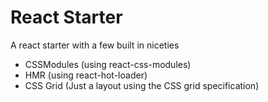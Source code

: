 # React Starter

A react starter with a few built in niceties
* CSSModules (using react-css-modules)
* HMR (using react-hot-loader)
* CSS Grid (Just a layout using the CSS grid specification)
